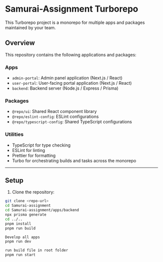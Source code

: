 # Samurai-Assignment Turborepo

This Turborepo project is a monorepo for multiple apps and packages maintained by your team.

## Overview

This repository contains the following applications and packages:

### Apps
- `admin-portal`: Admin panel application (Next.js / React)
- `user-portal`: User-facing portal application (Next.js / React)
- `backend`: Backend server (Node.js / Express / Prisma)

### Packages
- `@repo/ui`: Shared React component library
- `@repo/eslint-config`: ESLint configurations
- `@repo/typescript-config`: Shared TypeScript configurations

### Utilities
- TypeScript for type checking
- ESLint for linting
- Prettier for formatting
- Turbo for orchestrating builds and tasks across the monorepo

---

## Setup

1. Clone the repository:

```bash
git clone <repo-url>
cd Samurai-assignment
cd Samurai-assignment/apps/backend
npx prisma generate
cd ../..
pnpm install
pnpm run build
```
```bash
Develop all apps
pnpm run dev
```
```bash
run build file in root folder
pnpm run start 
```